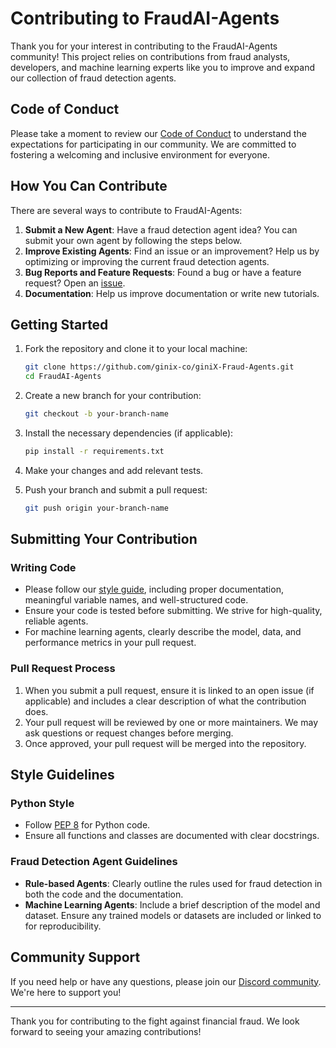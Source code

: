 
# Contributing to FraudAI-Agents

Thank you for your interest in contributing to the FraudAI-Agents community! This project relies on contributions from fraud analysts, developers, and machine learning experts like you to improve and expand our collection of fraud detection agents.

## Code of Conduct

Please take a moment to review our [Code of Conduct](CODE_OF_CONDUCT.md) to understand the expectations for participating in our community. We are committed to fostering a welcoming and inclusive environment for everyone.

## How You Can Contribute

There are several ways to contribute to FraudAI-Agents:

1. **Submit a New Agent**: Have a fraud detection agent idea? You can submit your own agent by following the steps below.
2. **Improve Existing Agents**: Find an issue or an improvement? Help us by optimizing or improving the current fraud detection agents.
3. **Bug Reports and Feature Requests**: Found a bug or have a feature request? Open an [issue](https://github.com/ginix-co/FraudAI-Agents/issues).
4. **Documentation**: Help us improve documentation or write new tutorials.

## Getting Started

1. Fork the repository and clone it to your local machine:
   ```bash
   git clone https://github.com/ginix-co/giniX-Fraud-Agents.git
   cd FraudAI-Agents
   ```

2. Create a new branch for your contribution:
   ```bash
   git checkout -b your-branch-name
   ```

3. Install the necessary dependencies (if applicable):
   ```bash
   pip install -r requirements.txt
   ```

4. Make your changes and add relevant tests.

5. Push your branch and submit a pull request:
   ```bash
   git push origin your-branch-name
   ```

## Submitting Your Contribution

### Writing Code

- Please follow our [style guide](style-guide-link), including proper documentation, meaningful variable names, and well-structured code.
- Ensure your code is tested before submitting. We strive for high-quality, reliable agents.
- For machine learning agents, clearly describe the model, data, and performance metrics in your pull request.

### Pull Request Process

1. When you submit a pull request, ensure it is linked to an open issue (if applicable) and includes a clear description of what the contribution does.
2. Your pull request will be reviewed by one or more maintainers. We may ask questions or request changes before merging.
3. Once approved, your pull request will be merged into the repository.

## Style Guidelines

### Python Style
- Follow [PEP 8](https://www.python.org/dev/peps/pep-0008/) for Python code.
- Ensure all functions and classes are documented with clear docstrings.
  
### Fraud Detection Agent Guidelines
- **Rule-based Agents**: Clearly outline the rules used for fraud detection in both the code and the documentation.
- **Machine Learning Agents**: Include a brief description of the model and dataset. Ensure any trained models or datasets are included or linked to for reproducibility.

## Community Support

If you need help or have any questions, please join our [Discord community](https://discord.gg/VBnkM8F6). We're here to support you!

---

Thank you for contributing to the fight against financial fraud. We look forward to seeing your amazing contributions!
